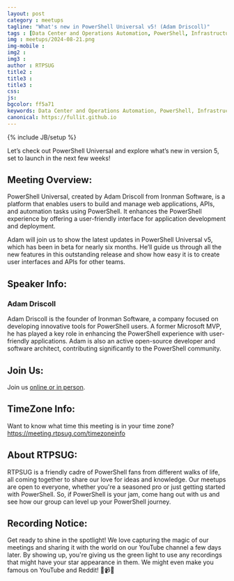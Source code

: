 ```yaml
---
layout: post
category : meetups
tagline: "What's new in PowerShell Universal v5! (Adam Driscoll)"
tags : [Data Center and Operations Automation, PowerShell, Infrastructure as Code, Microsoft Azure, System Administration]
img : meetups/2024-08-21.png
img-mobile : 
img2 : 
img3 : 
author : RTPSUG
title2 : 
title3 : 
title3 : 
css: 
js: 
bgcolor: ff5a71
keywords: Data Center and Operations Automation, PowerShell, Infrastructure as Code, Microsoft Azure, System Administration
canonical: https://fullit.github.io
---
```

{% include JB/setup %}

Let’s check out PowerShell Universal and explore what’s new in version 5, set to launch in the next few weeks!

<!--more-->

## Meeting Overview:

PowerShell Universal, created by Adam Driscoll from Ironman Software, is a platform that enables users to build and manage web applications, APIs, and automation tasks using PowerShell. It enhances the PowerShell experience by offering a user-friendly interface for application development and deployment.

Adam will join us to show the latest updates in PowerShell Universal v5, which has been in beta for nearly six months. He’ll guide us through all the new features in this outstanding release and show how easy it is to create user interfaces and APIs for other teams.

## Speaker Info:

### Adam Driscoll

Adam Driscoll is the founder of Ironman Software, a company focused on developing innovative tools for PowerShell users. A former Microsoft MVP, he has played a key role in enhancing the PowerShell experience with user-friendly applications. Adam is also an active open-source developer and software architect, contributing significantly to the PowerShell community.

## Join Us:

Join us [online or in person](https://www.meetup.com/research-triangle-powershell-users-group/events/302924366). 

## TimeZone Info:

Want to know what time this meeting is in your time zone?
https://meeting.rtpsug.com/timezoneinfo

## About RTPSUG:

RTPSUG is a friendly cadre of PowerShell fans from different walks of life, all coming together to share our love for ideas and knowledge. Our meetups are open to everyone, whether you're a seasoned pro or just getting started with PowerShell. So, if PowerShell is your jam, come hang out with us and see how our group can level up your PowerShell journey.

## Recording Notice:

Get ready to shine in the spotlight! We love capturing the magic of our meetings and sharing it with the world on our YouTube channel a few days later. By showing up, you're giving us the green light to use any recordings that might have your star appearance in them. We might even make you famous on YouTube and Reddit!
🌟📹😄


